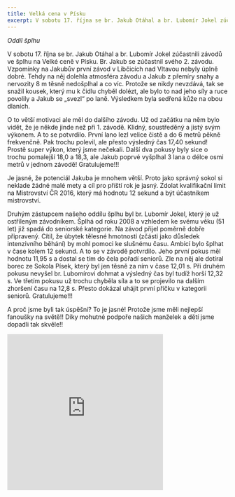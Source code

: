 ```yaml
---
title: Velká cena v Písku 
excerpt: V sobotu 17. října se br. Jakub Otáhal a br. Lubomír Jokel zúčastnili závodů ve šplhu na Velké ceně v Písku.
---
```


_Oddíl šplhu_

V sobotu 17. října se br. Jakub Otáhal a br. Lubomír Jokel zúčastnili závodů ve šplhu na Velké ceně v Písku. Br. Jakub se zúčastnil svého 2. závodu. Vzpomínky na Jakubův první závod v Libčicích nad Vltavou nebyly úplně dobré. Tehdy na něj dolehla atmosféra závodu a Jakub z přemíry snahy a nervozity 8 m těsně nedošplhal a co víc. Protože se nikdy nevzdává, tak se snažil kousek, který mu k čidlu chyběl dolézt, ale bylo to nad jeho síly a ruce povolily a Jakub se „svezl“ po laně. Výsledkem byla sedřená kůže na obou dlaních.

O to větší motivaci ale měl do dalšího závodu. Už od začátku na něm bylo vidět, že je někde jinde než při 1. závodě. Klidný, soustředěný a jistý svým výkonem. A to se potvrdilo. První lano lezl velice čistě a do 6 metrů pěkně frekvenčně. Pak trochu polevil, ale přesto výsledný čas 17,40 sekund! Prostě super výkon, který jsme nečekali. Další dva pokusy byly sice o trochu pomalejší 18,0 a 18,3, ale Jakub poprvé vyšplhal 3 lana o délce osmi metrů v jednom závodě! Gratulujeme!!!

Je jasné, že potenciál Jakuba je mnohem větší. Proto jako správný sokol si neklade žádné malé mety a cíl pro příští rok je jasný. Zdolat kvalifikační limit na Mistrovství ČR 2016, který má hodnotu 12 sekund a být účastníkem mistrovství.

Druhým zástupcem našeho oddílu šplhu byl br. Lubomír Jokel, který je už ostříleným závodníkem. Šplhá od roku 2008 a vzhledem ke svému věku (51 let) již spadá do seniorské kategorie. Na závod přijel poměrně dobře připravený. Cítil, že úbytek tělesné hmotnosti (zčásti jako důsledek intenzivního běhání) by mohl pomoci ke slušnému času. Ambicí bylo šplhat v čase kolem 12 sekund. A to se v závodě potvrdilo. Jeho první pokus měl hodnotu 11,95 s a dostal se tím do čela pořadí seniorů. Zle na něj ale dotíral borec ze Sokola Písek, který byl jen těsně za ním v čase 12,01 s. Při druhém pokusu nevyšel br. Lubomírovi dohmat a výsledný čas byl tudíž horší 12,32 s. Ve třetím pokusu už trochu chyběla síla a to se projevilo na dalším zhoršení času na 12,8 s. Přesto dokázal uhájit první příčku v kategorii seniorů. Gratulujeme!!!

A proč jsme byli tak úspěšní? To je jasné! Protože jsme měli nejlepší fanoušky na světě!! Díky mohutné podpoře našich manželek a dětí jsme dopadli tak skvěle!!

<iframe src="http://www.rajce.net/a12031372/mini?bgcolor=&photoNameVisible=0" name="rajce-net" width="356" height="356" frameborder="0" scrolling="no" allowtransparency="false"></iframe>